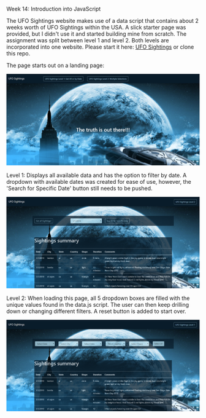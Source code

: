 Week 14: Introduction into JavaScript

The UFO Sightings website makes use of a data script that contains about 2 weeks worth of UFO Sightings within the USA. A slick starter page was provided, but I didn't use it and started building mine from scratch. The assignment was split between level 1 and level 2. Both levels are incorporated into one website. Please start it here: [UFO Sightings](https://dutchds.github.io/UFO-Level-1-and-2/index.html) or clone this repo.

The page starts out on a landing page:

![landing.png](UFO-Level-1-and-2/static/images/landing.png) 

Level 1: Displays all available data and has the option to filter by date. A dropdown with available dates was created for ease of use, however, the 'Search for Specific Date' button still needs to be pushed.

![level1.png](UFO-Level-1-and-2/static/images/level1.png) 

Level 2: When loading this page, all 5 dropdown boxes are filled with the unique values found in the data.js script. The user can then keep drilling down or changing different filters. A reset button is added to start over.

![level2.png](UFO-Level-1-and-2/static/images/level2.png) 

